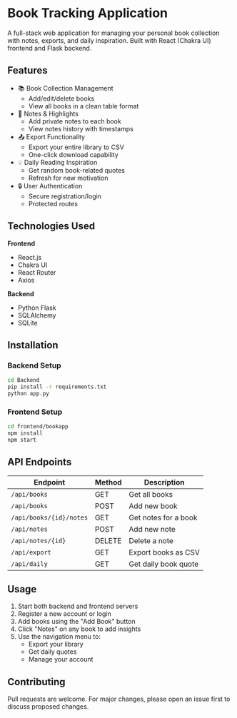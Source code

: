 # Book Tracking Application

A full-stack web application for managing your personal book collection with notes, exports, and daily inspiration. Built with React (Chakra UI) frontend and Flask backend.

## Features

- 📚 Book Collection Management
  - Add/edit/delete books
  - View all books in a clean table format
- 📝 Notes & Highlights
  - Add private notes to each book
  - View notes history with timestamps
- 📤 Export Functionality
  - Export your entire library to CSV
  - One-click download capability
- 💡 Daily Reading Inspiration
  - Get random book-related quotes
  - Refresh for new motivation
- 🔒 User Authentication
  - Secure registration/login
  - Protected routes

## Technologies Used

**Frontend**
- React.js
- Chakra UI
- React Router
- Axios

**Backend**
- Python Flask
- SQLAlchemy
- SQLite

## Installation

### Backend Setup
```bash
cd Backend
pip install -r requirements.txt
python app.py
```

### Frontend Setup
```bash
cd frontend/bookapp
npm install
npm start
```

## API Endpoints

| Endpoint | Method | Description |
|----------|--------|-------------|
| `/api/books` | GET | Get all books |
| `/api/books` | POST | Add new book |
| `/api/books/{id}/notes` | GET | Get notes for a book |
| `/api/notes` | POST | Add new note |
| `/api/notes/{id}` | DELETE | Delete a note |
| `/api/export` | GET | Export books as CSV |
| `/api/daily` | GET | Get daily book quote |

## Usage

1. Start both backend and frontend servers
2. Register a new account or login
3. Add books using the "Add Book" button
4. Click "Notes" on any book to add insights
5. Use the navigation menu to:
   - Export your library
   - Get daily quotes
   - Manage your account

## Contributing

Pull requests are welcome. For major changes, please open an issue first to discuss proposed changes.

